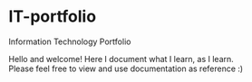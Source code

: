 # IT-portfolio
Information Technology Portfolio

Hello and welcome! Here I document what I learn, as I learn.   
Please feel free to view and use documentation as reference :)
